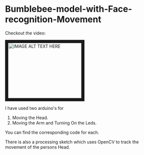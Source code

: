 # Bumblebee-model-with-Face-recognition-Movement

Checkout the video:

<a href="http://www.youtube.com/watch?feature=player_embedded&v=FU8qe2HX4Zw
" target="_blank"><img src="http://img.youtube.com/vi/FU8qe2HX4Zw/0.jpg" 
alt="IMAGE ALT TEXT HERE" width="240" height="180" border="10" /></a>

I have used two arduino's for 
1. Moving the Head.
2. Moving the Arm and Turning On the Leds.

You can find the corresponding code for each.

There is also a processing sketch which uses OpenCV to track the movement of the persons Head.
